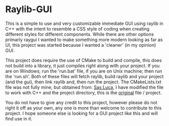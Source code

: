 # Raylib-GUI
This is a simple to use and very customizable immediate GUI using raylib in C++ with the intent to resemble
a CSS style of coding when creating different styles for different components. While there are other options
primarly raygui I wanted to make something more modern looking as far as UI, this project was started because
I wanted a 'cleaner' (in my opinion) GUI.

This project does require the use of CMake to build and compile, this does not build into a library, it just
compiles right along with your project. If you are on Windows; run the 'run.bat' file, if you are on Unix 
machine; then run the 'run.sh'. Both of these files will fetch raylib, build raylib and your project (and the gui),
then link raylib and, then run the project. The CMakeLists.txt file was not fully mine, but obtained from: [Sas Luca](https://github.com/SasLuca),
I have modified the file to work with C++ and the project directory, this is the [original](https://github.com/SasLuca/raylib-cmake-template) file / project.

You do not have to give any credit to this project, however please do not right it off as your own, any one is more than welcome to contribute to this project.
I hope someone else is looking for a GUI project like this and will find use in it.

